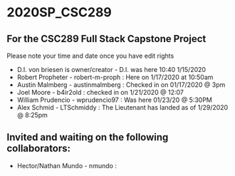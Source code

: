 # 2020SP_CSC289
## For the CSC289 Full Stack Capstone Project
Please note your time and date once you have edit rights

- D.I. von briesen is owner/creator - D.I. was here 10:40 1/15/2020
- Robert Propheter - robert-m-proph : Here on 1/17/2020 at 10:50am
- Austin Malmberg - austinmalmberg : Checked in on 01/17/2020 @ 3pm
- Joel Moore - b4ir2old : checked in on 1/21/2020 @ 12:07
- William Prudencio - wprudencio97 : Was here 01/23/20 @ 5:30PM
- Alex Schmid - LTSchmiddy : The Lieutenant has landed as of 1/29/2020 @ 8:25pm
## Invited and waiting on the following collaborators:
- Hector/Nathan Mundo - nmundo :

